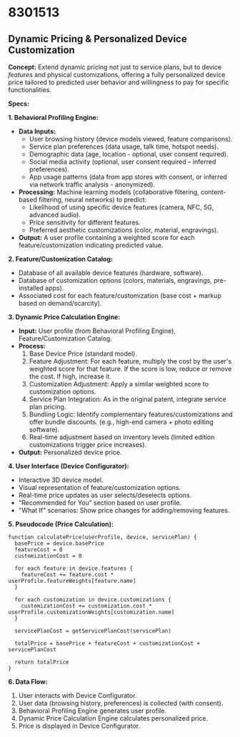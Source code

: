 # 8301513

## Dynamic Pricing & Personalized Device Customization

**Concept:** Extend dynamic pricing not just to service plans, but to device *features* and physical customizations, offering a fully personalized device price tailored to predicted user behavior and willingness to pay for specific functionalities.

**Specs:**

**1. Behavioral Profiling Engine:**

*   **Data Inputs:**
    *   User browsing history (device models viewed, feature comparisons).
    *   Service plan preferences (data usage, talk time, hotspot needs).
    *   Demographic data (age, location - optional, user consent required).
    *   Social media activity (optional, user consent required – inferred preferences).
    *   App usage patterns (data from app stores with consent, or inferred via network traffic analysis - anonymized).
*   **Processing:** Machine learning models (collaborative filtering, content-based filtering, neural networks) to predict:
    *   Likelihood of using specific device features (camera, NFC, 5G, advanced audio).
    *   Price sensitivity for different features.
    *   Preferred aesthetic customizations (color, material, engravings).
*   **Output:** A user profile containing a weighted score for each feature/customization indicating predicted value.

**2. Feature/Customization Catalog:**

*   Database of all available device features (hardware, software).
*   Database of customization options (colors, materials, engravings, pre-installed apps).
*   Associated cost for each feature/customization (base cost + markup based on demand/scarcity).

**3. Dynamic Price Calculation Engine:**

*   **Input:** User profile (from Behavioral Profiling Engine), Feature/Customization Catalog.
*   **Process:**
    1.  Base Device Price (standard model).
    2.  Feature Adjustment: For each feature, multiply the cost by the user's weighted score for that feature.  If the score is low, reduce or remove the cost.  If high, increase it.
    3.  Customization Adjustment: Apply a similar weighted score to customization options.
    4.  Service Plan Integration: As in the original patent, integrate service plan pricing.
    5.  Bundling Logic:  Identify complementary features/customizations and offer bundle discounts. (e.g., high-end camera + photo editing software).
    6.  Real-time adjustment based on inventory levels (limited edition customizations trigger price increases).
*   **Output:** Personalized device price.

**4. User Interface (Device Configurator):**

*   Interactive 3D device model.
*   Visual representation of feature/customization options.
*   Real-time price updates as user selects/deselects options.
*   “Recommended for You” section based on user profile.
*   "What If" scenarios: Show price changes for adding/removing features.

**5. Pseudocode (Price Calculation):**

```
function calculatePrice(userProfile, device, servicePlan) {
  basePrice = device.basePrice
  featureCost = 0
  customizationCost = 0

  for each feature in device.features {
    featureCost += feature.cost * userProfile.featureWeights[feature.name]
  }

  for each customization in device.customizations {
    customizationCost += customization.cost * userProfile.customizationWeights[customization.name]
  }

  servicePlanCost = getServicePlanCost(servicePlan)

  totalPrice = basePrice + featureCost + customizationCost + servicePlanCost

  return totalPrice
}
```

**6. Data Flow:**

1.  User interacts with Device Configurator.
2.  User data (browsing history, preferences) is collected (with consent).
3.  Behavioral Profiling Engine generates user profile.
4.  Dynamic Price Calculation Engine calculates personalized price.
5.  Price is displayed in Device Configurator.